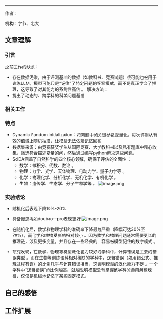 


***
作者：

机构：字节、北大

## 文章理解
### 引言
之前工作的缺点：
+ 存在数据污染，由于评测基准的数据（如教科书、竞赛试题）很可能也被用于训练LLM，模型可能只是“记住”了特定问题的答案模式，而不是真正学会了推理，这导致了对其能力的系统性高估 。
解决方法：
+ 提出了动态的、跨学科的科学问题基准

### 相关工作

### 特点
+ Dynamic Random Initialization：将问题中的关键参数变量化，每次评测从有效的值域上随机抽取，让模型无法依赖记忆回答
+ 数据集来源：由竞赛获奖学生从国际奥赛、大学教科书以及私有题库中精心收集。筛选符合描述变量的问，然后通过编写python解决这些问题。
+ SciDA涵盖了自然科学的四个核心领域，确保了评估的全面性 ：
	+ 数学：微积分、代数、数论 。
	+ 物理：力学、光学、天体物理、电动力学、量子力学等 。
	+ 化学：物理化学、分析化学、无机化学、有机化学 。
	+ 生物：遗传学、生态学、分子生物学等 。
![image.png](https://cdn.jsdelivr.net/gh/Thomas333333/MyPostImage/Images/20250716213102.png)
### 实验结论
+ 随机化后表现下降10%-20%
+ 具备慢思考如doubao--pro表现更好
![image.png](https://cdn.jsdelivr.net/gh/Thomas333333/MyPostImage/Images/20250716213144.png)

+ 在随机化后，数学和物理学科的准确率下降最为严重（降幅可达30%至70%），而化学和生物受影响相对较小 。因为数学和物理问题通常需要更长的推理链，涉及更多变量，并且存在一些经典的、容易被模型记住的数字模式 。
+ 研究发现，在数学、物理等模型泛化能力较好的学科中，计算错误是主要的错误类型 。而在生物等训练语料相对稀缺的学科中，逻辑错误（如用错公式、推理过程有误）的比例几乎与计算错误相当，这表明模型的泛化能力不足 。一个学科中“逻辑错误”的比例越高，就越说明模型没有掌握该学科的通用解题规律，仅仅是机械地记忆了某些固定模式。
## 自己的感悟
## 工作扩展


